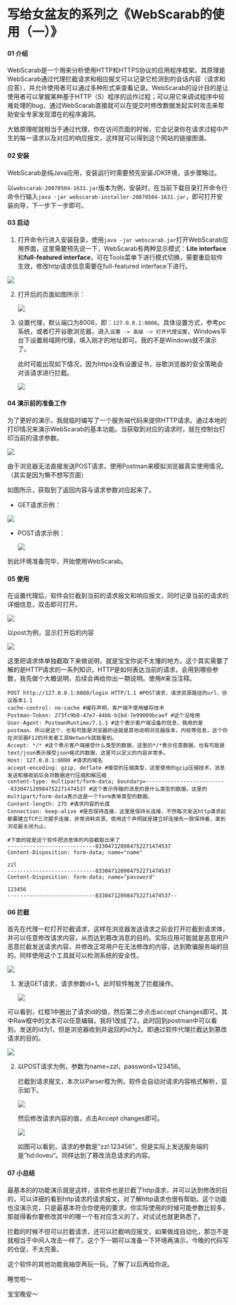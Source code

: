 # 写给女盆友的系列之《WebScarab的使用（一）》

#### 01 介绍

WebScarab是一个用来分析使用HTTP和HTTPS协议的应用程序框架。其原理是WebScarab通过代理拦截请求和相应报文可以记录它检测到的会话内容（请求和应答），并允许使用者可以通过多种形式来查看记录。WebScarab的设计目的是让使用者可以掌握某种基于HTTP（S）程序的运作过程；可以用它来调试程序中较难处理的bug，通过WebScarab直接就可以在提交时修改数据发起实时攻击来帮助安全专家发现潜在的程序漏洞。

大致原理呢就相当于通过代理，你在访问页面的时候，它会记录你在请求过程中产生的每一请求以及对应的响应报文，这样就可以得到这个网站的链接图谱。

#### 02 安装

WebScarab是纯Java应用，安装运行时需要预先安装JDK环境，该步骤略过。

以`webscarab-20070504-1631.jar`版本为例，安装时，在当前下载目录打开命令行命令行输入`java -jar webscarab-installer-20070504-1631.jar`，即可打开安装向导，下一步下一步即可。

#### 03 启动

1. 打开命令行进入安装目录，使用`java -jar webscarab.jar`打开WebScarab应用界面，这里需要预先说一下，WebScarab有两种显示模式：**Lite interface**和**full-featured interface**，可在Tools菜单下进行模式切换，需要重启软件生效，修改http请求信息需要在full-featured interface下进行。

![](./img/01.gif)

2. 打开后的页面如图所示：

   ![](./img/02.png)

3. 设置代理，默认端口为8008，即：`127.0.0.1:8008`。具体设置方式，参考pc系统，或者打开谷歌浏览器，进入`设置 -> 高级 -> 打开代理设置`，Windows平台下设置局域网代理，填入刚才的地址即可。我的不是Windows就不演示了。

   此时可能出现如下情况，因为https没有设置证书，谷歌浏览器的安全策略会对该请求进行拦截。

   ![](./img/03.png)

#### 04 演示前的准备工作

为了更好的演示，我就临时编写了一个服务端代码来提供HTTP请求。通过本地的打印情况来演示WebScarab的基本功能。当获取到对应的请求时，就在控制台打印当前的请求参数。

![](./img/04.png)

由于浏览器无法直接发送POST请求，使用Postman来模拟浏览器真实使用情况。（其实是因为懒不想写页面）

如图所示，获取到了返回内容与请求参数对应起来了。

- GET请求示例：

![](./img/05.png)

- POST请求示例：

  ![](./img/06.png)

到此环境准备完毕，开始使用WebScarab。



#### 05 使用

在设置代理后，软件会拦截到当前的请求报文和响应报文，同时记录当前的请求的详细信息，双击即可打开。

![](./img/07.png)

以post为例，显示打开后的内容

![](./img/08.png)



这里把请求体单独截取下来做说明，就是宝宝你说不太懂的地方。这个其实需要了解的是HTTP请求的一系列知识，HTTP是如何表达当前的请求，会用到哪些参数，我先做个大概说明，后续会再给你出一期说明。使用#来当注释。

```
POST http://127.0.0.1:8080/login HTTP/1.1 #POST请求，请求资源路径的url，协议版本1.1
cache-control: no-cache #缓存声明，客户端不使用缓存技术
Postman-Token: 273fc9b8-47e7-44bb-b1bd-7e99009bcaef #这个没啥用
User-Agent: PostmanRuntime/7.1.1 #这个表示客户端设备的信息，我用的是postman，所以是这个，也有可能是浏览器的话就是其他说明浏览器版本，内核等信息，这个你在浏览器F12的开发者工具Network就能看到。
Accept: */* #这个表示客户端接受什么类型的数据，这里的*/*表示任意数据，也有可能是text/json表示接受json格式的数据，这里可以定义的内容非常多。
Host: 127.0.0.1:8080 #请求的域名
accept-encoding: gzip, deflate #接受的压缩类型，这里使用的gzip压缩技术，消息发送和接收前后会对数据进行压缩和解压缩
content-type: multipart/form-data; boundary=--------------------------833047120984752271474537 #这个表示传输的消息的是什么类型的数据，这里的multipart/form-data表示这是一个form表单类型的数据。
Content-length: 275 #请求内容的长度
Connection: keep-alive #是否保持连接，这里是保持长连接，不然每次发送http请求前都要建立TCP三次握手连接，非常消耗资源，使用这个声明就是建立好连接先一致保持着，直到浏览器关闭为止。

#下面的就是这个软件把消息体的内容截取出来了
----------------------------833047120984752271474537
Content-Disposition: form-data; name="name"

zzl
----------------------------833047120984752271474537
Content-Disposition: form-data; name="password"

123456
----------------------------833047120984752271474537--
```



#### 06 拦截

首先在代理一栏打开拦截请求，这样在浏览器发送请求之前会打开拦截到请求体，并可以任意修改请求内容，从而达到篡改消息的目的。实际应用可能就是恶意用户恶意拦截发送请求内容，并修改正常用户在无法修改的内容，达到欺骗服务端的目的。同样使用这个工具就可以检测系统的安全性。

![](./img/09.png)



1. 发送GET请求，请求参数id=1。此时软件触发了拦截操作。

   ![](./img/10.png)

可以看到，红框1中圈出了请求id的值，然后第二步点击accept changes即可。其中Raw框中的文本可以任意编辑，我将1改成了2，此时回到postman中可以看到。发送的id为1，但是浏览器收到并返回的id为2。即通过软件代理拦截达到篡改请求的目的。

![](./img/11.png)



2. 以POST请求为例，参数为name=zzl，password=123456。

   拦截到请求报文，本次以Parser框为例，软件会自动对请求内容格式解析，显示如下。

   ![](./img/12.png)

   然后修改请求内容的值，点击Accept changes即可。

   ![](./img/13.png)

   如图可以看到，请求的参数是”zzl:123456“，但是实际上发送服务端的是”hd:iloveu“。同样达到了篡改消息请求的内容。

   


#### 07 小总结
   最基本的的功能演示就是这样，该软件也是拦截了http请求，并可以达到修改的目的，可以详细的看到http请求的请求报文，对了解http请求也很有帮助。这个功能也没演示完，只是最基本符合你使用的要求。你实际使用的时候可能参数比较多，那就得看你要修改其中的哪一个有对应含义的了。对试试也就更熟悉了。

   拦截的时候不但可以拦截请求，还可以拦截响应报文，如果做成自动化，那岂不是就相当于中间人攻击一样了。这个下一期可以准备一下环境再演示，今晚的代码写的仓促，不太完善。

   这个软件的其他功能我抽空再玩一玩，了解了以后再给你说。

   

   睡觉啦～

   宝宝晚安～